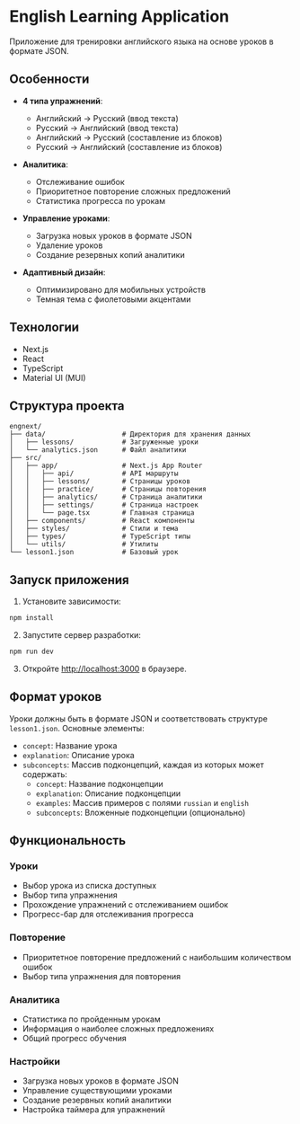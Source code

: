 # English Learning Application

Приложение для тренировки английского языка на основе уроков в формате JSON.

## Особенности

- **4 типа упражнений**:
  - Английский → Русский (ввод текста)
  - Русский → Английский (ввод текста)
  - Английский → Русский (составление из блоков)
  - Русский → Английский (составление из блоков)

- **Аналитика**:
  - Отслеживание ошибок
  - Приоритетное повторение сложных предложений
  - Статистика прогресса по урокам

- **Управление уроками**:
  - Загрузка новых уроков в формате JSON
  - Удаление уроков
  - Создание резервных копий аналитики

- **Адаптивный дизайн**:
  - Оптимизировано для мобильных устройств
  - Темная тема с фиолетовыми акцентами

## Технологии

- Next.js
- React
- TypeScript
- Material UI (MUI)

## Структура проекта

```
engnext/
├── data/                   # Директория для хранения данных
│   ├── lessons/            # Загруженные уроки
│   └── analytics.json      # Файл аналитики
├── src/
│   ├── app/                # Next.js App Router
│   │   ├── api/            # API маршруты
│   │   ├── lessons/        # Страницы уроков
│   │   ├── practice/       # Страницы повторения
│   │   ├── analytics/      # Страница аналитики
│   │   ├── settings/       # Страница настроек
│   │   └── page.tsx        # Главная страница
│   ├── components/         # React компоненты
│   ├── styles/             # Стили и тема
│   ├── types/              # TypeScript типы
│   └── utils/              # Утилиты
└── lesson1.json            # Базовый урок
```

## Запуск приложения

1. Установите зависимости:
```bash
npm install
```

2. Запустите сервер разработки:
```bash
npm run dev
```

3. Откройте [http://localhost:3000](http://localhost:3000) в браузере.

## Формат уроков

Уроки должны быть в формате JSON и соответствовать структуре `lesson1.json`. Основные элементы:

- `concept`: Название урока
- `explanation`: Описание урока
- `subconcepts`: Массив подконцепций, каждая из которых может содержать:
  - `concept`: Название подконцепции
  - `explanation`: Описание подконцепции
  - `examples`: Массив примеров с полями `russian` и `english`
  - `subconcepts`: Вложенные подконцепции (опционально)

## Функциональность

### Уроки
- Выбор урока из списка доступных
- Выбор типа упражнения
- Прохождение упражнений с отслеживанием ошибок
- Прогресс-бар для отслеживания прогресса

### Повторение
- Приоритетное повторение предложений с наибольшим количеством ошибок
- Выбор типа упражнения для повторения

### Аналитика
- Статистика по пройденным урокам
- Информация о наиболее сложных предложениях
- Общий прогресс обучения

### Настройки
- Загрузка новых уроков в формате JSON
- Управление существующими уроками
- Создание резервных копий аналитики
- Настройка таймера для упражнений
